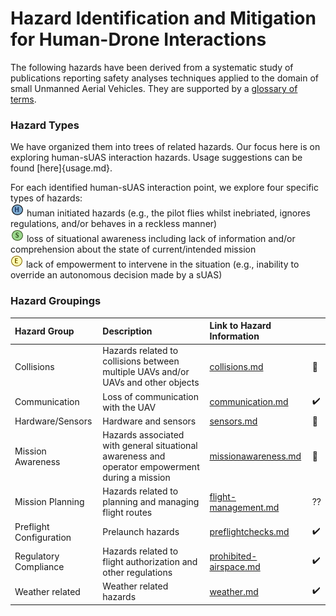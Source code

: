 # Hazard Identification and Mitigation for Human-Drone Interactions

The following hazards have been derived from a systematic study of publications reporting safety analyses techniques applied to the domain of small Unmanned Aerial Vehicles. They are supported by a [glossary of terms](glossary.md).

### Hazard Types

We have organized them into trees of related hazards. Our focus here is on exploring human-sUAS interaction hazards. Usage suggestions can be found [here]{usage.md}.

For each identified human-sUAS interaction point, we explore four specific types of hazards: 
<br>![](human-interaction-hazards/icons/h-icon.PNG) human initiated hazards (e.g., the pilot flies whilst inebriated, ignores regulations, and/or behaves in a reckless manner)
<br> ![](human-interaction-hazards/icons/s-icon.PNG) loss of situational awareness including lack of information and/or comprehension about the state of current/intended mission 
<br> ![](human-interaction-hazards/icons/e-icon.PNG) lack of empowerment to intervene in the situation (e.g., inability to override an autonomous decision made by a sUAS)

### Hazard Groupings

| Hazard Group | Description |Link to Hazard Information ||
|:--|:--| :--|:--|
|Collisions| Hazards related to collisions between multiple UAVs and/or UAVs and other objects|[collisions.md](human-interaction-hazards/collisions.md)|:construction:|
|Communication| Loss of communication with the UAV |[communication.md](human-interaction-hazards/communication.md)|:heavy_check_mark:||
|Hardware/Sensors| Hardware and sensors |[sensors.md](human-interaction-hazards/sensors.md)|:construction:|
|Mission Awareness|Hazards associated with general situational awareness and operator empowerment during a mission| [missionawareness.md](human-interaction-hazards/missionawareness.md)|:construction:|
|Mission Planning| Hazards related to planning and managing flight routes |[flight-management.md](human-interaction-hazards/flight-management.md)|??|
|Preflight Configuration|Prelaunch hazards|[preflightchecks.md](human-interaction-hazards/preflightchecks.md)|:heavy_check_mark:|
|Regulatory Compliance| Hazards related to flight authorization and other regulations|[prohibited-airspace.md](human-interaction-hazards/prohibited-airspace.md)|:heavy_check_mark:|
|Weather related| Weather related hazards |[weather.md](human-interaction-hazards/weather.md)|:heavy_check_mark:||




